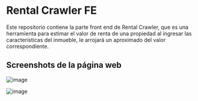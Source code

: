 # Rental Crawler FE

Este repositorio contiene la parte front end de Rental Crawler, que es una herramienta para estimar el valor de renta de una propiedad al ingresar las características del inmueble, le arrojará un aproximado del valor correspondiente.

## Screenshots de la página web

![image](https://github.com/user-attachments/assets/19748ab8-d499-4cd0-9150-52e864e54701)

![image](https://github.com/user-attachments/assets/75162a5e-bd44-46fd-a6a0-f8ef2a6bca52)

